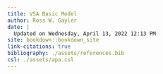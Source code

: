 ```yaml
---
title: VSA Basic Model
author: Ross W. Gayler
date: |
  Updated on Wednesday, April 13, 2022 12:13 PM
site: bookdown::bookdown_site
link-citations: true
bibliography: ./assets/references.bib
csl: ./assets/apa.csl
---
```



